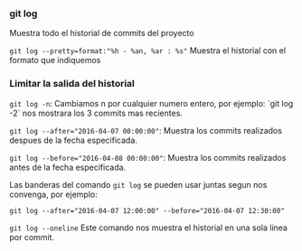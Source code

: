 ### git log
Muestra todo el historial de commits del proyecto

`git log --pretty=format:"%h - %an, %ar : %s"`
Muestra el historial con el formato que indiquemos

### Limitar la salida del historial
`git log -n`: Cambiamos n por cualquier numero entero, por ejemplo: ´git log -2´ nos mostrara los 3 commits mas recientes.

`git log --after="2016-04-07 00:00:00"`: Muestra los commits realizados despues de la fecha especificada.

`git log --before="2016-04-08 00:00:00"`: Muestra los commits realizados antes de la fecha especificada.

Las banderas del comando `git log` se pueden usar juntas segun nos convenga, por ejemplo:

`git log --after="2016-04-07 12:00:00" --before="2016-04-07 12:30:00"`

`git log --oneline`
Este comando nos muestra el historial en una sola linea por commit.